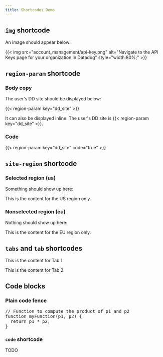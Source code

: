 ```yaml
---
title: Shortcodes Demo
---
```

<div id="markdoc-chooser"></div>
<div id="markdoc-content">
  <article>
    <h2><code>img</code> shortcode</h2>
    <p>An image should appear below:</p>
    <!-- prettier-ignore -->
    {{< img src="account_management/api-key.png" alt="Navigate to the API Keys page for your organization in Datadog" style="width:80%;" >}}
    <h2><code>region-param</code> shortcode</h2>
    <h3>Body copy</h3>
    <p>The user's DD site should be displayed below:</p>
    {{< region-param key="dd_site" >}}
    <p>
      It can also be displayed inline: The user's DD site is {{< region-param
      key="dd_site" >}}.
    </p>
    <h3>Code</h3>
    {{< region-param key="dd_site" code="true" >}}
    <h2><code>site-region</code> shortcode</h2>
    <h3>Selected region (us)</h3>
    <p>Something should show up here:</p>
    <div class="d-none site-region-container" data-region="us">
      <p>This is the content for the US region only.</p>
    </div>
    <h3>Nonselected region (eu)</h3>
    <p>Nothing should show up here:</p>
    <div class="d-none site-region-container" data-region="eu">
      <p>This is the content for the EU region only.</p>
    </div>
    <h2><code>tabs</code> and <code>tab</code> shortcodes</h2>
    <div class="code-tabs">
      <ul class="nav nav-tabs d-flex"></ul>
      <div class="tab-content">
        <div
          data-lang="tab-1"
          class="tab-pane fade"
          role="tabpanel"
          title="Tab 1"
        >
          <p>This is the content for Tab 1.</p>
        </div>
        <div
          data-lang="tab-2"
          class="tab-pane fade"
          role="tabpanel"
          title="Tab 2"
        >
          <p>This is the content for Tab 2.</p>
        </div>
      </div>
    </div>
    <h2>Code blocks</h2>
    <h3>Plain code fence</h3>
    <pre data-language="javascript">
// Function to compute the product of p1 and p2
function myFunction(p1, p2) {
  return p1 * p2;
}
</pre
    >
    <h3><code>code</code> shortcode</h3>
    <p>TODO</p>
  </article>
</div>
<script>
  clientRenderer.initialize({
    pagePrefsConfig: undefined,
    prefOptionsConfig: {},
    selectedValsByPrefId: {},
    ifFunctionsByRef: {},
  });
</script>
